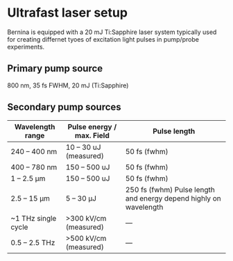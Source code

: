 # Ultrafast laser setup
Bernina is equipped with a 20 mJ Ti:Sapphire laser system typically used for creating differnet tyoes of excitation light pulses in pump/probe experiments.




<!-- |  Primary pump source   | <td colspan=3>800 nm, 35 fs FWHM, 20 mJ (Ti:Sapphire)</td>  | -->
<!-- <td colspan=3>bla| -->

## Primary pump source

800 nm, 35 fs FWHM, 20 mJ (Ti:Sapphire)

    

## Secondary pump sources 
|Wavelength range 	| Pulse energy / max. Field |	Pulse length | 
|---|---|---|
| 240 – 400 nm | 10 – 30 uJ (measured) | 50 fs (fwhm) 	 
| 400 – 780 nm |	150 – 500 uJ 	     | 50 fs (fwhm) 	 
| 1 – 2.5 µm |	150 – 500 uJ |	50 fs (fwhm) 	 
| 2.5 – 15 µm |	5 – 30 µJ |	250 fs (fwhm) 	Pulse length and energy depend highly on wavelength
|~1 THz single cycle |	>300 kV/cm (measured) |	— 	 
| 0.5 – 2.5 THz| 	>500 kV/cm (measured) |	— 	 